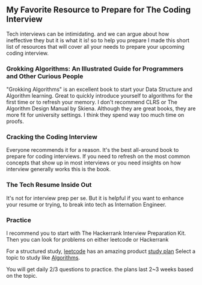 ## My Favorite Resource to Prepare for The Coding Interview

Tech interviews can be intimidating. and we can argue about how ineffective they but it is what it is!
so to help you prepare I made this short list of resources that will cover all your needs to prepare your upcoming coding interview. 

### Grokking Algorithms: An Illustrated Guide for Programmers and Other Curious People

"Grokking Algorithms" is an excellent book to start your Data Structure and Algorithm learning. Great to quickly introduce yourself to algorithms for the first time or to refresh your memory.
I don't recommend CLRS or The Algorithm Design Manual by Skiena. 
Although they are great books, they are more fit for university settings. I think they spend way too much time on proofs.


### Cracking the Coding Interview

Everyone recommends it for a reason. It's the best all-around book to prepare for coding interviews. If you need to refresh on the most common concepts that show up in most interviews or you need insights on how interview generally works this is the book.


### The Tech Resume Inside Out
It's not for interview prep per se. But it is helpful if you want to enhance your resume or trying, to break into tech as Internation Engineer.


### Practice
I recommend you to start with The Hackerrank Interview Preparation Kit.
Then you can look for problems on either leetcode or Hackerrank

For a structured study,  [leetcode](https://leetcode.com/)  has an amazing product [study plan](https://leetcode.com/study-plan/algorithm/) 
Select a topic to study like [Algorithms](https://leetcode.com/study-plan/algorithm/).

You will get daily 2/3 questions to practice. the plans last 2~3 weeks based on the topic.

